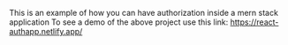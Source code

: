This is an example of how you can have authorization inside a mern stack application 
To see a demo of the above project use this link: https://react-authapp.netlify.app/
